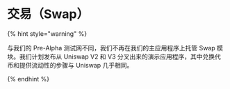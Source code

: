 # 交易（Swap）

{% hint style="warning" %}

与我们的 Pre-Alpha 测试网不同，我们不再在我们的主应用程序上托管 Swap 模块。我们计划发布从 Uniswap V2 和 V3 分叉出来的演示应用程序，其中兑换代币和提供流动性的步骤与 Uniswap 几乎相同。

{% endhint %}